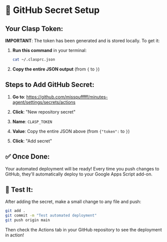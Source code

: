 # 🔐 GitHub Secret Setup

## Your Clasp Token:

**IMPORTANT**: The token has been generated and is stored locally. To get it:

1. **Run this command** in your terminal:
   ```bash
   cat ~/.clasprc.json
   ```

2. **Copy the entire JSON output** (from `{` to `}`)

## Steps to Add GitHub Secret:

1. **Go to**: https://github.com/misspufffff/minutes-agent/settings/secrets/actions

2. **Click**: "New repository secret"

3. **Name**: `CLASP_TOKEN`

4. **Value**: Copy the entire JSON above (from `{"token":` to `}`)

5. **Click**: "Add secret"

## ✅ Once Done:

Your automated deployment will be ready! Every time you push changes to GitHub, they'll automatically deploy to your Google Apps Script add-on.

## 🎯 Test It:

After adding the secret, make a small change to any file and push:

```bash
git add .
git commit -m "Test automated deployment"
git push origin main
```

Then check the Actions tab in your GitHub repository to see the deployment in action!
